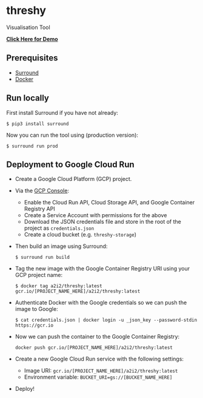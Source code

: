 # threshy
Visualisation Tool

[**Click Here for Demo**](https://threshy-demo-2-ptbk2ijoga-uc.a.run.app)

## Prerequisites
- [Surround](https://github.com/a2i2/surround)
- [Docker](https://docker.com)

## Run locally
First install Surround if you have not already:
```
$ pip3 install surround
```

Now you can run the tool using (production version):
```
$ surround run prod
```

## Deployment to Google Cloud Run
- Create a Google Cloud Platform (GCP) project.
- Via the [GCP Console](https://console.google.com):
    - Enable the Cloud Run API, Cloud Storage API, and Google Container Registry API
    - Create a Service Account with permissions for the above
    - Download the JSON credentials file and store in the root of the project as `credentials.json`
    - Create a cloud bucket (e.g. `threshy-storage`)
- Then build an image using Surround:
    ```
    $ surround run build
    ```
- Tag the new image with the Google Container Registry URI using your GCP project name:
    ```
    $ docker tag a2i2/threshy:latest gcr.io/[PROJECT_NAME_HERE]/a2i2/threshy:latest
    ```
- Authenticate Docker with the Google credentials so we can push the image to Google:
    ```
    $ cat credentials.json | docker login -u _json_key --password-stdin https://gcr.io
    ```
- Now we can push the container to the Google Container Registry:
    ```
    docker push gcr.io/[PROJECT_NAME_HERE]/a2i2/threshy:latest
    ```

- Create a new Google Cloud Run service with the following settings:
    - Image URI: `gcr.io/[PROJECT_NAME_HERE]/a2i2/threshy:latest`
    - Environment variable: `BUCKET_URI=gs://[BUCKET_NAME_HERE]`

- Deploy!
